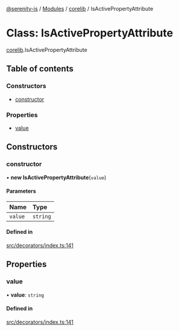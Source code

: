 [@serenity-is](../README.md) / [Modules](../modules.md) / [corelib](../modules/corelib.md) / IsActivePropertyAttribute

# Class: IsActivePropertyAttribute

[corelib](../modules/corelib.md).IsActivePropertyAttribute

## Table of contents

### Constructors

- [constructor](corelib.IsActivePropertyAttribute.md#constructor)

### Properties

- [value](corelib.IsActivePropertyAttribute.md#value)

## Constructors

### constructor

• **new IsActivePropertyAttribute**(`value`)

#### Parameters

| Name | Type |
| :------ | :------ |
| `value` | `string` |

#### Defined in

[src/decorators/index.ts:141](https://github.com/serenity-is/serenity/blob/master/packages/corelib/src/decorators/index.ts#line&#x3D;141)

## Properties

### value

• **value**: `string`

#### Defined in

[src/decorators/index.ts:141](https://github.com/serenity-is/serenity/blob/master/packages/corelib/src/decorators/index.ts#line&#x3D;141)
